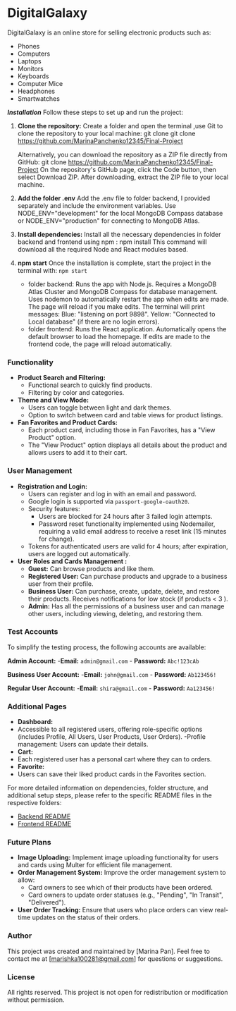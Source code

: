 # DigitalGalaxy

DigitalGalaxy is an online store for selling electronic products such as:

- Phones
- Computers
- Laptops
- Monitors
- Keyboards
- Computer Mice
- Headphones
- Smartwatches

**_Installation_**
Follow these steps to set up and run the project:

1. **Clone the repository:**
   Create a folder and open the terminal ,use Git to clone the repository to your local machine: git clone git clone https://github.com/MarinaPanchenko12345/Final-Project

   Alternatively, you can download the repository as a ZIP file directly from GitHub: git clone https://github.com/MarinaPanchenko12345/Final-Project
   On the repository's GitHub page, click the Code button, then select Download ZIP.
   After downloading, extract the ZIP file to your local machine.

2. **Add the folder .env**
   Add the .env file to folder backend, I provided separately and include the environment variables. Use NODE_ENV="development" for the local MongoDB Compass database or NODE_ENV="production" for connecting to MongoDB Atlas.
3. **Install dependencies:**
   Install all the necessary dependencies in folder backend and frontend using npm : npm install
   This command will download all the required Node and React modules based.
4. **npm start**
   Once the installation is complete, start the project in the terminal with: `npm start`
   - folder backend:
     Runs the app with Node.js.
     Requires a MongoDB Atlas Cluster and MongoDB Compass for database management.
     Uses nodemon to automatically restart the app when edits are made.
     The page will reload if you make edits.
     The terminal will print messages:
     Blue: "listening on port 9898".
     Yellow: "Connected to Local database" (if there are no login errors).
   - folder frontend:
     Runs the React application.
     Automatically opens the default browser to load the homepage.
     If edits are made to the frontend code, the page will reload automatically.

### Functionality

- **Product Search and Filtering:**
  - Functional search to quickly find products.
  - Filtering by color and categories.
- **Theme and View Mode:**
  - Users can toggle between light and dark themes.
  - Option to switch between card and table views for product listings.
- **Fan Favorites and Product Cards:**
  - Each product card, including those in Fan Favorites, has a "View Product" option.
  - The "View Product" option displays all details about the product and allows users to add it to their cart.

### User Management

- **Registration and Login:**
  - Users can register and log in with an email and password.
  - Google login is supported via `passport-google-oauth20`.
  - Security features:
    - Users are blocked for 24 hours after 3 failed login attempts.
    - Password reset functionality implemented using Nodemailer, requiring a valid email address to receive a reset link (15 minutes for change).
  - Tokens for authenticated users are valid for 4 hours; after expiration, users are logged out automatically.
- **User Roles and Cards Management :**
  - **Guest:** Can browse products and like them.
  - **Registered User:** Can purchase products and upgrade to a business user from their profile.
  - **Business User:** Can purchase, create, update, delete, and restore their products. Receives notifications for low stock (if products < 3 ).
  - **Admin:** Has all the permissions of a business user and can manage other users, including viewing, deleting, and restoring them.

### **Test Accounts**

To simplify the testing process, the following accounts are available:

**Admin Account:** -**Email:** `admin@gmail.com` - **Password:** `Abc!123cAb`

**Business User Account:** -**Email:** `john@gmail.com` - **Password:** `Ab123456!`

**Regular User Account:** -**Email:** `shira@gmail.com` - **Password:** `Aa123456!`

### Additional Pages

- **Dashboard:**
- Accessible to all registered users, offering role-specific options (includes Profile, All Users, User Products, User Orders).
  -Profile management: Users can update their details.
- **Cart:**
- Each registered user has a personal cart where they can to orders.
- **Favorite:**
- Users can save their liked product cards in the Favorites section.

For more detailed information on dependencies, folder structure, and additional setup steps, please refer to the specific README files in the respective folders:

- [Backend README](./backend/README.md)
- [Frontend README](./frontend/README.md)

### Future Plans

- **Image Uploading:** Implement image uploading functionality for users and cards using Multer for efficient file management.
- **Order Management System:** Improve the order management system to allow:
  - Card owners to see which of their products have been ordered.
  - Card owners to update order statuses (e.g., "Pending", "In Transit", "Delivered").
- **User Order Tracking:** Ensure that users who place orders can view real-time updates on the status of their orders.

### Author

This project was created and maintained by [Marina Pan].
Feel free to contact me at [marishka100281@gmail.com] for questions or suggestions.

### License

All rights reserved. This project is not open for redistribution or modification without permission.
